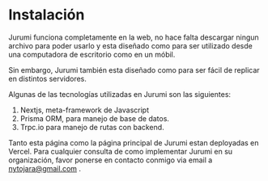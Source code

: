 # Instalación

Jurumi funciona completamente en la web, no hace falta descargar ningun archivo para poder usarlo y esta diseñado como para ser utilizado desde una computadora de escritorio como en un móbil.

Sin embargo, Jurumi también esta diseñado como para ser fácil de replicar en distintos servidores.

Algunas de las tecnologías utilizadas en Jurumi son las siguientes:

1. Nextjs, meta-framework de Javascript
2. Prisma ORM, para manejo de base de datos.
3. Trpc.io para manejo de rutas con backend.

Tanto esta página como la página principal de Jurumi estan deployadas en Vercel. Para cualquier consulta de como implementar Jurumi en su organización, favor ponerse en contacto conmigo via email a nytojara@gmail.com .
